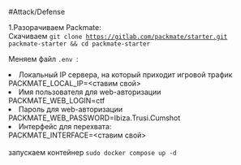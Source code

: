#Attack/Defense

1.Разорачиваем Packmate:<br>
Скачиваем <code>git clone https://gitlab.com/packmate/starter.git packmate-starter && cd packmate-starter</code>

Меняем файл `.env `:
<br>
<li>Локальный IP сервера, на который приходит игровой трафик </li>
PACKMATE_LOCAL_IP=<ставим свой>
<li>Имя пользователя для web-авторизации </li>
PACKMATE_WEB_LOGIN=ctf
<li>Пароль для web-авторизации </li>
PACKMATE_WEB_PASSWORD=Ibiza.Trusi.Cumshot
<li>Интерфейс для перехвата: </li>
PACKMATE_INTERFACE=<ставим свой> 
<br><br>
запускаем контейнер <code>sudo docker compose up -d</code>
